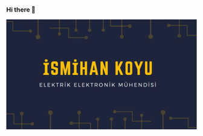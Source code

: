 ﻿### Hi there 👋

![enter image description here](https://github.com/ismihankoyu/ismihankoyu/blob/main/Ekran%20g%C3%B6r%C3%BCnt%C3%BCs%C3%BC%202021-03-18%20112630.png?raw=true)
<!--
**ismihankoyu/ismihankoyu** is a ✨ _special_ ✨ repository because its `README.md` (this file) appears on your GitHub profile.


